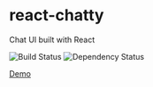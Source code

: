# react-chatty
Chat UI built with React

![Build Status](https://travis-ci.org/adammanderson/react-chatty.svg?branch=master) 
![Dependency Status](https://david-dm.org/adammanderson/react-chatty.svg)

[Demo](https://adammanderson.github.io/react-chatty/)
